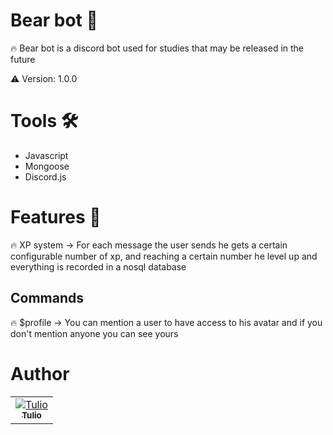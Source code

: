 # Bear bot :bear:
 
 :fire: Bear bot is a discord bot used for studies that may be released in the future

⚠️ Version: 1.0.0

# Tools :hammer_and_wrench:
- Javascript 
- Mongoose
- Discord.js

# Features :rocket:

:fire: XP system -> 
For each message the user sends he gets a certain configurable number of  xp, and reaching a certain number he level up and everything is recorded in a nosql database

## Commands 

:fire: $profile -> 
You can mention a user to have access to his avatar and if you don't mention anyone you can see yours

# Author

<table>
<tr>
<td align="center"><a href="https://github.com/tulioDev"><img src="https://github.com/tulioDev.png?size=100" alt="Tulio" align="center"/><br/><sub><b>Tulio</b></sub></a></td>
</tr>
</table>

